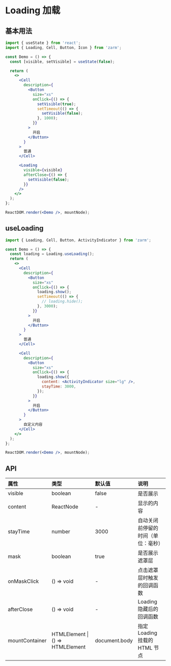 # Loading 加载

## 基本用法

```jsx
import { useState } from 'react';
import { Loading, Cell, Button, Icon } from 'zarm';

const Demo = () => {
  const [visible, setVisible] = useState(false);

  return (
    <>
      <Cell
        description={
          <Button
            size="xs"
            onClick={() => {
              setVisible(true);
              setTimeout(() => {
                setVisible(false);
              }, 1000);
            }}
          >
            开启
          </Button>
        }
      >
        普通
      </Cell>

      <Loading
        visible={visible}
        afterClose={() => {
          setVisible(false);
        }}
      />
    </>
  );
};

ReactDOM.render(<Demo />, mountNode);
```

## useLoading

```jsx
import { Loading, Cell, Button, ActivityIndicator } from 'zarm';

const Demo = () => {
  const loading = Loading.useLoading();
  return (
    <>
      <Cell
        description={
          <Button
            size="xs"
            onClick={() => {
              loading.show();
              setTimeout(() => {
                // loading.hide();
              }, 3000);
            }}
          >
            开启
          </Button>
        }
      >
        普通
      </Cell>

      <Cell
        description={
          <Button
            size="xs"
            onClick={() => {
              loading.show({
                content: <ActivityIndicator size="lg" />,
                stayTime: 3000,
              });
            }}
          >
            开启
          </Button>
        }
      >
        自定义内容
      </Cell>
    </>
  );
};

ReactDOM.render(<Demo />, mountNode);
```

## API

| 属性           | 类型                                 | 默认值        | 说明                               |
| :------------- | :----------------------------------- | :------------ | :--------------------------------- |
| visible        | boolean                              | false         | 是否展示                           |
| content        | ReactNode                            | -             | 显示的内容                         |
| stayTime       | number                               | 3000          | 自动关闭前停留的时间（单位：毫秒） |
| mask           | boolean                              | true          | 是否展示遮罩层                     |
| onMaskClick    | () => void                           | -             | 点击遮罩层时触发的回调函数         |
| afterClose     | () => void                           | -             | Loading 隐藏后的回调函数           |
| mountContainer | HTMLElement &#124; () => HTMLElement | document.body | 指定 Loading 挂载的 HTML 节点      |
